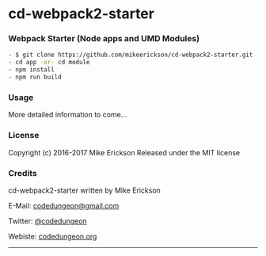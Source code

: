 # cd-webpack2-starter
### Webpack Starter (Node apps and UMD Modules)

```sh
- $ git clone https://github.com/mikeerickson/cd-webpack2-starter.git
- cd app -or- cd module
- npm install
- npm run build
```

### Usage
More detailed information to come...
  
### License

Copyright (c) 2016-2017 Mike Erickson
Released under the MIT license


### Credits

cd-webpack2-starter written by Mike Erickson

E-Mail: [codedungeon@gmail.com](mailto:codedungeon@gmail.com)

Twitter: [@codedungeon](http://twitter.com/codedungeon)

Webiste: [codedungeon.org](http://codedungeon.org)

***
